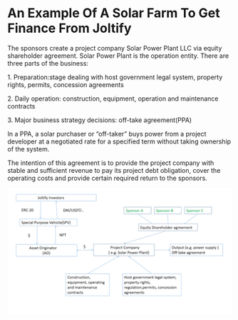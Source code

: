 # An Example Of A Solar Farm To Get Finance From Joltify

The sponsors create a project company Solar Power Plant  LLC via equity shareholder agreement. Solar Power Plant is the operation entity. There are three parts of the business:

1\. Preparation:stage dealing with host government legal system, property rights, permits, concession agreements

&#x20;2\. Daily operation: construction, equipment, operation and maintenance contracts

3\. Major business strategy decisions: off-take agreement(PPA)

In a PPA, a solar purchaser or “off-taker” buys power from a project developer at a negotiated rate for a specified term without taking ownership of the system.

The intention of this agreement is to provide the project company with stable and sufficient revenue to pay its project debt obligation, cover the operating costs and provide certain required return to the sponsors.

![](<../../.gitbook/assets/project finance solar.png>)
